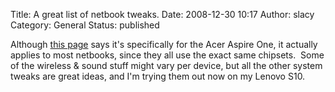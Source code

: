 Title: A great list of netbook tweaks.
Date: 2008-12-30 10:17
Author: slacy
Category: General
Status: published

Although [this page](https://help.ubuntu.com/community/AspireOne) says
it's specifically for the Acer Aspire One, it actually applies to most
netbooks, since they all use the exact same chipsets.  Some of the
wireless & sound stuff might vary per device, but all the other system
tweaks are great ideas, and I'm trying them out now on my Lenovo S10.
